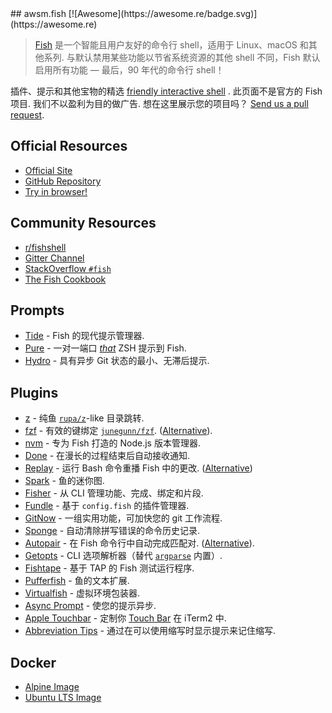 <div class="github-widget" data-repo="jorgebucaran/awsm.fish"></div>
## awsm.fish [![Awesome](https://awesome.re/badge.svg)](https://awesome.re)

> [Fish](https://fishshell.com/) 是一个智能且用户友好的命令行 shell，适用于 Linux、macOS 和其他系列. 与默认禁用某些功能以节省系统资源的其他 shell 不同，Fish 默认启用所有功能 — 最后，90 年代的命令行 shell！

插件、提示和其他宝物的精选 [friendly interactive shell](https://fishshell.com) . 此页面不是官方的 Fish 项目. 我们不以盈利为目的做广告. 想在这里展示您的项目吗？ [Send us a pull request](https://github.com/jorgebucaran/awesome-fish/fork).

## Official Resources

- [Official Site](https://fishshell.com)
- [GitHub Repository](https://github.com/fish-shell/fish-shell)
- [Try in browser!](https://rootnroll.com/d/fish-shell/) 

## Community Resources

- [r/fishshell](https://www.reddit.com/r/fishshell)
- [Gitter Channel](https://gitter.im/fish-shell/fish-shell)
- [StackOverflow `#fish`](https://stackoverflow.com/questions/tagged/fish)
- [The Fish Cookbook](https://github.com/jorgebucaran/cookbook.fish) 

## Prompts

- [Tide](https://github.com/IlanCosman/tide) - Fish 的现代提示管理器.
- [Pure](https://github.com/rafaelrinaldi/pure) - 一对一端口 [_that_](https://github.com/sindresorhus/pure) ZSH 提示到 Fish.
- [Hydro](https://github.com/jorgebucaran/hydro) - 具有异步 Git 状态的最小、无滞后提示.

## Plugins

- [z](https://github.com/jethrokuan/z) - 纯鱼 [`rupa/z`](https://github.com/rupa/z)-like 目录跳转.
- [fzf](https://github.com/PatrickF1/fzf.fish) - 有效的键绑定 [`junegunn/fzf`](https://github.com/junegunn/fzf). ([Alternative](https://github.com/jethrokuan/fzf)).
- [nvm](https://github.com/jorgebucaran/nvm.fish) - 专为 Fish 打造的 Node.js 版本管理器.
- [Done](https://github.com/franciscolourenco/done) - 在漫长的过程结束后自动接收通知.
- [Replay](https://github.com/jorgebucaran/replay.fish)  - 运行 Bash 命令重播 Fish 中的更改.  ([Alternative](https://github.com/edc/bass))
- [Spark](https://github.com/jorgebucaran/spark.fish) - 鱼的迷你图.
- [Fisher](https://github.com/jorgebucaran/fisher) - 从 CLI 管理功能、完成、绑定和片段.
- [Fundle](https://github.com/danhper/fundle) - 基于 `config.fish` 的插件管理器.
- [GitNow](https://github.com/joseluisq/gitnow) - 一组实用功能，可加快您的 git 工作流程.
- [Sponge](https://github.com/andreiborisov/sponge) - 自动清除拼写错误的命令历史记录.
- [Autopair](https://github.com/jorgebucaran/autopair.fish)  - 在 Fish 命令行中自动完成匹配对.  ([Alternative](https://github.com/laughedelic/pisces)).
- [Getopts](https://github.com/jorgebucaran/getopts.fish) - CLI 选项解析器（替代 [`argparse`](https://fishshell.com/docs/current/cmds/argparse.html) 内置）.
- [Fishtape](https://github.com/jorgebucaran/fishtape) - 基于 TAP 的 Fish 测试运行程序.
- [Pufferfish](https://github.com/nickeb96/puffer-fish) - 鱼的文本扩展.
- [Virtualfish](https://github.com/adambrenecki/virtualfish) - 虚拟环境包装器.
- [Async Prompt](https://github.com/acomagu/fish-async-prompt) - 使您的提示异步.
- [Apple Touchbar](https://github.com/rodrigobdz/fish-apple-touchbar) - 定制你 [Touch Bar](https://developer.apple.com/design/human-interface-guidelines/macos/touch-bar/touch-bar-overview) 在 iTerm2 中.
- [Abbreviation Tips](https://github.com/Gazorby/fish-abbreviation-tips) - 通过在可以使用缩写时显示提示来记住缩写.

## Docker

- [Alpine Image](https://hub.docker.com/r/purefish/docker-fish)
- [Ubuntu LTS Image](https://hub.docker.com/r/dideler/fish-shell)
